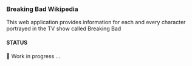 ### Breaking Bad Wikipedia

This web application provides information for each and every character portrayed in the TV show called Breaking Bad

#### STATUS

🚧 Work in progress ...
